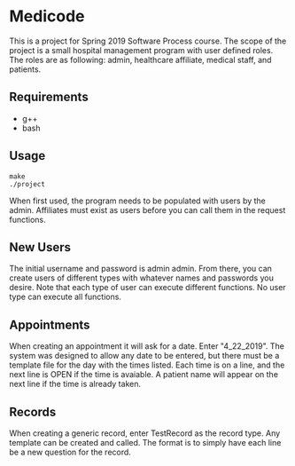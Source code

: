 # Medicode #
This is a project for Spring 2019 Software Process course.
The scope of the project is a small hospital management program with user defined roles.
The roles are as following: admin, healthcare affiliate, medical staff, and patients.

## Requirements ##
* g++
* bash

## Usage ##
```
make
./project 
```
When first used, the program needs to be populated with users by the admin.
Affiliates must exist as users before you can call them in the request functions. 

## New Users ##
The initial username and password is admin admin. From there, you can create users 
of different types with whatever names and passwords you desire. Note that each
type of user can execute different functions. No user type can execute all functions.

## Appointments ##
When creating an appointment it will ask for a date. Enter "4_22_2019".
The system was designed to allow any date to be entered, but there must be a 
template file for the day with the times listed. Each time is on a line, and 
the next line is OPEN if the time is avaiable. A patient name will appear on
the next line if the time is already taken.

## Records ##
When creating a generic record, enter TestRecord as the record type. Any
template can be created and called. The format is to simply have each line
be a new question for the record. 

